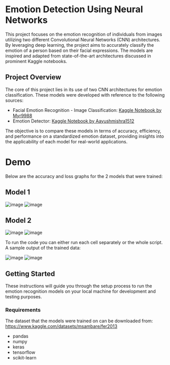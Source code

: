 # Emotion Detection Using Neural Networks
This project focuses on the emotion recognition of individuals from images utilizing two different Convolutional Neural Networks (CNN) architectures. By leveraging deep learning, the project aims to accurately classify the emotion of a person based on their facial expressions. The models are inspired and adapted from state-of-the-art architectures discussed in prominent Kaggle notebooks.

## Project Overview

The core of this project lies in its use of two CNN architectures for emotion classification. These models were developed with reference to the following sources:

- Facial Emotion Recognition - Image Classification: [Kaggle Notebook by Myr9988](https://www.kaggle.com/code/myr9988/facial-emotion-recognition-image-classification)
- Emotion Detector: [Kaggle Notebook by Aayushmishra1512](https://www.kaggle.com/code/aayushmishra1512/emotion-detector/notebook)

The objective is to compare these models in terms of accuracy, efficiency, and performance on a standardized emotion dataset, providing insights into the applicability of each model for real-world applications.

# Demo
Below are the accuracy and loss graphs for the 2 models that were trained:

## Model 1
![image](https://github.com/pvalia/Emotion-Recognition/assets/77172929/631abcb1-7894-410b-8b4d-84e48121e18d)
![image](https://github.com/pvalia/Emotion-Recognition/assets/77172929/6b7bfb88-c602-44be-9d29-f5383ebae230)

## Model 2
![image](https://github.com/pvalia/Emotion-Recognition/assets/77172929/1eb342c7-3290-4bf1-b15b-ff33fe83d51e)
![image](https://github.com/pvalia/Emotion-Recognition/assets/77172929/b7f79a92-0973-477a-b0b3-9c98fae129fd)

To run the code you can either run each cell separately or the whole script. A sample output of the trained data:

![image](https://github.com/pvalia/Emotion-Recognition/assets/77172929/0a6d1389-6dce-447e-9e50-def16d4d6491)
![image](https://github.com/pvalia/Emotion-Recognition/assets/77172929/2d549f07-c216-4170-9f6e-ff8249568527)

## Getting Started

These instructions will guide you through the setup process to run the emotion recognition models on your local machine for development and testing purposes.

### Requirements
The dataset that the models were trained on can be downloaded from: https://www.kaggle.com/datasets/msambare/fer2013

- pandas
- numpy
- keras
- tensorflow
- scikit-learn
